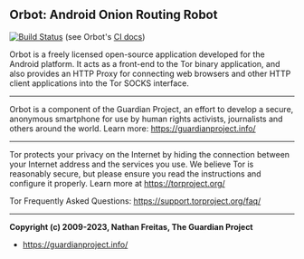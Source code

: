 
## Orbot: Android Onion Routing Robot

[![Build Status](https://app.bitrise.io/app/0e76c31b8e7e1801/status.svg?token=S2weJXueO3AvrDUrrd85SA&branch=master)](https://app.bitrise.io/app/0e76c31b8e7e1801) (see Orbot's [CI docs](CI.md))

Orbot is a freely licensed open-source application developed for the
Android platform. It acts as a front-end to the Tor binary application,
and also provides an HTTP Proxy for connecting web browsers and other
HTTP client applications into the Tor SOCKS interface.

***********************************************
Orbot is a component of the Guardian Project, an effort to develop
a secure, anonymous smartphone for use by human rights activists, journalists
and others around the world. Learn more: https://guardianproject.info/

***********************************************
Tor protects your privacy on the Internet by hiding the connection
between your Internet address and the services you use. We believe Tor
is reasonably secure, but please ensure you read the instructions and
configure it properly. Learn more at https://torproject.org/

Tor Frequently Asked Questions:
        https://support.torproject.org/faq/

***********************************************
**Copyright (c) 2009-2023, Nathan Freitas, The Guardian Project**
 * https://guardianproject.info/
